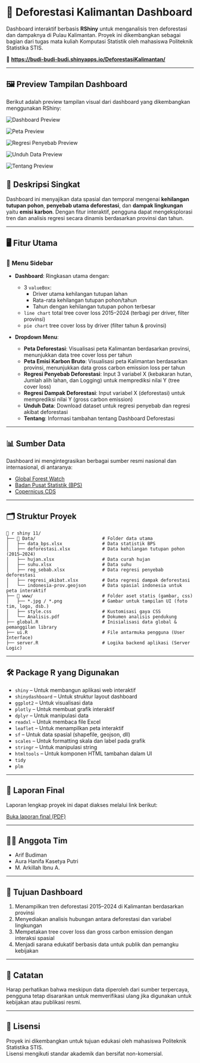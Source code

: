 # 🌳 Deforestasi Kalimantan Dashboard

Dashboard interaktif berbasis **RShiny** untuk menganalisis tren deforestasi dan dampaknya di Pulau Kalimantan. Proyek ini dikembangkan sebagai bagian dari tugas mata kuliah Komputasi Statistik oleh mahasiswa Politeknik Statistika STIS.

📍 **https://budi-budi-budi.shinyapps.io/DeforestasiKalimantan/**

---

## 🖼️ Preview Tampilan Dashboard

Berikut adalah preview tampilan visual dari dashboard yang dikembangkan menggunakan RShiny:

![Dashboard Preview](image/Dasboard.png)

![Peta Preview](image/Peta.png)

![Regresi Penyebab Preview](image/Regresi_Penyebab.png)

![Unduh Data Preview](image/Unduh_Data.png)

![Tentang Preview](image/Tentang.png)

## 🧭 Deskripsi Singkat

Dashboard ini menyajikan data spasial dan temporal mengenai **kehilangan tutupan pohon**, **penyebab utama deforestasi**, dan **dampak lingkungan** yaitu **emisi karbon**. Dengan fitur interaktif, pengguna dapat mengeksplorasi tren dan analisis regresi secara dinamis berdasarkan provinsi dan tahun.

---

## 🖥️ Fitur Utama

### 🧊 **Menu Sidebar**
- **Dashboard**: Ringkasan utama dengan:
  - 3 `valueBox`:
    - Driver utama kehilangan tutupan lahan
    - Rata-rata kehilangan tutupan pohon/tahun
    - Tahun dengan kehilangan tutupan pohon terbesar
  - `line chart` total tree cover loss 2015–2024 (terbagi per driver, filter provinsi)
  - `pie chart` tree cover loss by driver (filter tahun & provinsi)

- **Dropdown Menu**:
  - **Peta Deforestasi**: Visualisasi peta Kalimantan berdasarkan provinsi, menunjukkan data tree cover loss per tahun
  - **Peta Emisi Karbon Bruto**: Visualisasi peta Kalimantan berdasarkan provinsi, menunjukkan data gross carbon emission loss per tahun
  - **Regresi Penyebab Deforestasi**: Input 3 variabel X (kebakaran hutan, Jumlah alih lahan, dan Logging) untuk memprediksi nilai Y (tree cover loss)
  - **Regresi Dampak Deforestasi**: Input variabel X (deforestasi) untuk memprediksi nilai Y (gross carbon emission)
  - **Unduh Data**: Download dataset untuk regresi penyebab dan regresi akibat deforestasi
  - **Tentang**: Informasi tambahan tentang Dashboard Deforestasi

---

## 📊 Sumber Data

Dashboard ini mengintegrasikan berbagai sumber resmi nasional dan internasional, di antaranya:

- [Global Forest Watch](https://www.globalforestwatch.org)
- [Badan Pusat Statistik (BPS)](https://www.bps.go.id)
- [Copernicus CDS](https://cds.climate.copernicus.eu)
---

## 🗂️ Struktur Proyek

    📁 r shiny 11/
    ├── 📁 Data/                         # Folder data utama
    │   ├── data_bps.xlsx               # Data statistik BPS
    │   ├── deforestasi.xlsx            # Data kehilangan tutupan pohon (2015–2024)
    │   ├── hujan.xlsx                  # Data curah hujan
    │   ├── suhu.xlsx                   # Data suhu 
    │   ├── reg_sebab.xlsx              # Data regresi penyebab deforestasi
    │   ├── regresi_akibat.xlsx         # Data regresi dampak deforestasi
    │   └── indonesia-prov.geojson      # Data spasial indonesia untuk peta interaktif
    ├── 📁 www/                          # Folder aset statis (gambar, css)
    │   ├── *.jpg / *.png               # Gambar untuk tampilan UI (foto tim, logo, dsb.)
    │   ├── style.css                   # Kustomisasi gaya CSS
    │   └── Analisis.pdf                # Dokumen analisis pendukung
    ├── global.R                        # Inisialisasi data global & pemanggilan library
    ├── ui.R                            # File antarmuka pengguna (User Interface)
    ├── server.R                        # Logika backend aplikasi (Server Logic)

---

## 🛠️ Package R yang Digunakan

- `shiny` – Untuk membangun aplikasi web interaktif  
- `shinydashboard` – Untuk struktur layout dashboard  
- `ggplot2` – Untuk visualisasi data  
- `plotly` – Untuk membuat grafik interaktif  
- `dplyr` – Untuk manipulasi data  
- `readxl` – Untuk membaca file Excel  
- `leaflet` – Untuk menampilkan peta interaktif  
- `sf` – Untuk data spasial (shapefile, geojson, dll)  
- `scales` – Untuk formatting skala dan label pada grafik  
- `stringr` – Untuk manipulasi string  
- `htmltools` – Untuk komponen HTML tambahan dalam UI
- `tidy`
- `plm`

---

## 📄 Laporan Final

Laporan lengkap proyek ini dapat diakses melalui link berikut:

[Buka laporan final (PDF)](./laporan/laporan-finalisasi.pdf)

---

## 👩‍💻 Anggota Tim

- Arif Budiman
- Aura Hanifa Kasetya Putri
- M. Arkillah Ibnu A.  

---

## 🎯 Tujuan Dashboard

1. Menampilkan tren deforestasi 2015–2024 di Kalimantan berdasarkan provinsi  
2. Menyediakan analisis hubungan antara deforestasi dan variabel lingkungan  
3. Mempetakan tree cover loss dan gross carbon emission dengan interaksi spasial  
4. Menjadi sarana edukatif berbasis data untuk publik dan pemangku kebijakan

---

## 📌 Catatan

Harap perhatikan bahwa meskipun data diperoleh dari sumber terpercaya, pengguna tetap disarankan untuk memverifikasi ulang jika digunakan untuk kebijakan atau publikasi resmi.

---

## 📜 Lisensi

Proyek ini dikembangkan untuk tujuan edukasi oleh mahasiswa Politeknik Statistika STIS.  
Lisensi mengikuti standar akademik dan bersifat non-komersial.


